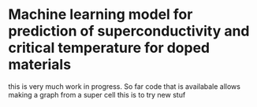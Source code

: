 # Machine learning model for prediction of superconductivity and critical temperature for doped materials
this is very much work in progress. So far code that is availabale allows making a graph from a super cell
this is to try new stuf

